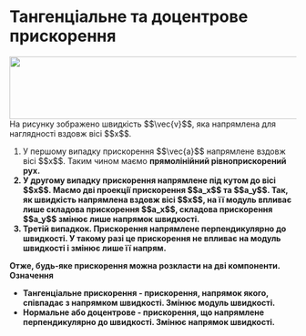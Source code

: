 # Тангенцiальне та доцентрове прискорення

<img class="image" width="600" height="110" src="https://rawgit.com/chudaol/ed-era-book-physics/master/images/chapter_3/10.png">
<br>
<div class="p3">На рисунку зображено швидкiсть $$\vec{v}$$, яка напрямлена для наглядностi вздовж вiсi $$x$$.</div>

<ol>
<li>У першому випадку прискорення $$\vec{a}$$ напрямлене вздовж вiсi $$x$$. Таким чином маємо <b>прямолiнiйний рiвноприскорений рух.</li>
<li>У другому випадку прискорення напрямлене пiд кутом до вiсi $$x$$. Маємо двi проекцiї прискорення $$a_x$$ та $$a_y$$. Так, як швидкiсть напрямлена вздовж вiсi $$x$$, на її модуль впливає лише складова прискорення $$a_x$$, складова прискорення $$a_y$$ <b>змiнює лише напрямок</b> швидкостi.</li>
<li>Третiй випадкок. Прискорення напрямлене перпендикулярно до швидкостi. У такому разi це прискорення не впливає на модуль швидкостi i <b>змiнює лише її напрям.</b></li>
</ol>
<div class="p3">Отже, будь-яке прискорення можна розкласти на двi компоненти.</div>

<div class="eos-wrap">
<span class="eos">Означення</span>
<div class="eos-text">
<ul>
<li><span class="p1">Тангенцiальне прискорення</span> - прискорення, напрямок якого, спiвпадає з напрямком швидкостi. Змiнює <b>модуль</b> швидкостi.</li>
<li><span class="p1">Нормальне або доцентрове</span> - прискорення, що напрямлене перпендикулярно до швидкостi. Змiнює <b>напрямок</b> швидкостi.</li>
</ul>
</div>
</div>